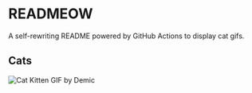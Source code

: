 # READMEOW

A self-rewriting README powered by GitHub Actions to display cat gifs.

## Cats

![Cat Kitten GIF by Demic](https://media0.giphy.com/media/3oriO0OEd9QIDdllqo/200.gif?cid=9acd02da0v2ktaj6nb1cx3red37un03re7kypbdsqbec8iyy&ep=v1_gifs_search&rid=200.gif&ct=g)
